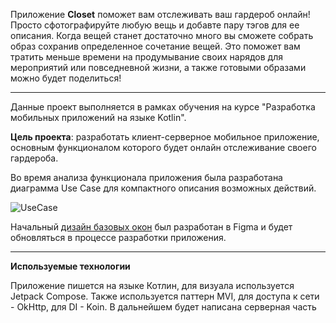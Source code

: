 Приложение **Closet** поможет вам отслеживать ваш гардероб онлайн! Просто сфотографируйте любую вещь и добавте пару тэгов для ее описания. Когда вещей станет достаточно много вы сможете собрать образ сохранив определенное сочетание вещей. Это поможет вам тратить меньше времени на продумывание своих нарядов для мероприятий или повседневной жизни, а также готовыми образами можно будет поделиться!

----------------------------------------------------------------------------------------
Данные проект выполняется в рамках обучения на курсе "Разработка мобильных приложений на языке Kotlin". 

**Цель проекта**: разработать клиент-серверное мобильное приложение, основным функционалом которого будет онлайн отслеживание своего гардероба.

Во время анализа функционала приложения была разработана диаграмма Use Case для компактного описания возможных действий.

![UseCase](https://github.com/user-attachments/assets/2577a466-45bf-4297-a0bf-c1bd29bbc47f)

Начальный [дизайн базовых окон](https://www.figma.com/design/QOyrp2OVuym4xbrkNay5Iq/Untitled?node-id=0-1&t=2E5wM5XeEUeIravl-1) был разработан в Figma и будет обновляться в процессе разработки приложения.

---------------------------------------------------------------------------------------

**Используемые технологии**

Приложение пишется на языке Котлин, для визуала используется Jetpack Compose. Также используется паттерн MVI, для доступа к сети - OkHttp, для DI - Koin.
В дальнейшем будет написана серверная часть 
